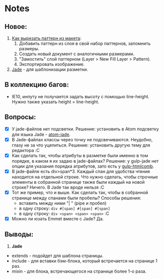 # Notes

## Новое:
1. [Как вырезать паттерн из макета](http://zencoder.ru/photoshop/pattern-photoshop/):
   1. Добавить паттерн из слоя в свой набор паттернов, запомнить размеры.
   2. Создать новый документ с аналогичными размерами.
   3. "Замостить" слой паттерном (Layer > New Fill Layer > Pattern).
   4. Экспортировать изображение.
2. [Jade](http://jade-lang.com/) - для шаблонизации разметки.

## В коллекцию багов:
* IE10, инпуту не получается задать высоту с помощью line-height. Нужно также указать height = line-height.

## Вопросы:
- [x] У jade-файлов нет подсветки. Решение: установить в Atom подсветку для языка Jade - [atom-jade](https://atom.io/packages/atom-jade).
- [x] В Jade-файлах классы через точку не подсвечиваются. Неудобно, глазу не за что уцепиться. Решение: установить другую тему для редактора :C
- [x] Как сделать так, чтобы атрибуты в разметке были именно в том порядке, в каком я их задаю в jade-файлах? Решение: у gulp-jade нет опции для указания порядка атрибутов, зато есть у [gulp-htmlcomb](https://github.com/fengyuanchen/gulp-htmlcomb).
- [x] В jade-файле есть div>span*3. Каждый спан для удобства чтения находится на отдельной строке. Что нужно сделать, чтобы строчные элементы в собранной странице также были каждый на новой строке? Ничего. В Jade так вроде нельзя :C
- [x] Тот же пример, что и выше. Как сделать так, чтобы в собранной странице между спанами были пробелы? Способы решения:
  - вставить между ними "| " (pipe и пробел)
  - в одну строку: ```div #[span] #[span] #[span]```
  - в одну строку: ```div <span> <span> <span>``` :C
- [x] Можно ли юзать Emmet вместе с Jade? Да.

## Выводы:
1. __Jade__  
  * extends - подойдет для шаблона страницы.  
  * include - для вставки бэм-блока, который встречается на странице 1 раз.  
  * mixin - для блока, встречающегося на странице более 1-о раза.
